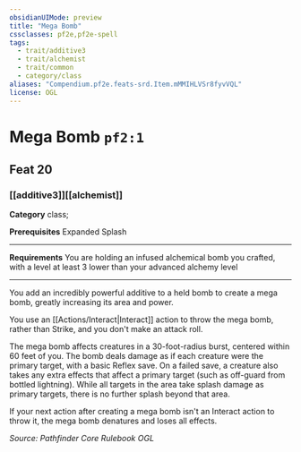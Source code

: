 ```yaml
---
obsidianUIMode: preview
title: "Mega Bomb"
cssclasses: pf2e,pf2e-spell
tags:
  - trait/additive3
  - trait/alchemist
  - trait/common
  - category/class
aliases: "Compendium.pf2e.feats-srd.Item.mMMIHLVSr8fyvVQL"
license: OGL
---
```

# Mega Bomb `pf2:1`
## Feat 20
### [[additive3]][[alchemist]]

**Category** class; 



**Prerequisites** Expanded Splash
* * *
**Requirements** You are holding an infused alchemical bomb you crafted, with a level at least 3 lower than your advanced alchemy level

* * *

You add an incredibly powerful additive to a held bomb to create a mega bomb, greatly increasing its area and power.

You use an [[Actions/Interact|Interact]] action to throw the mega bomb, rather than Strike, and you don't make an attack roll.

The mega bomb affects creatures in a 30-foot-radius burst, centered within 60 feet of you. The bomb deals damage as if each creature were the primary target, with a basic Reflex save. On a failed save, a creature also takes any extra effects that affect a primary target (such as off-guard from bottled lightning). While all targets in the area take splash damage as primary targets, there is no further splash beyond that area.

If your next action after creating a mega bomb isn't an Interact action to throw it, the mega bomb denatures and loses all effects.

*Source: Pathfinder Core Rulebook*
*OGL*
